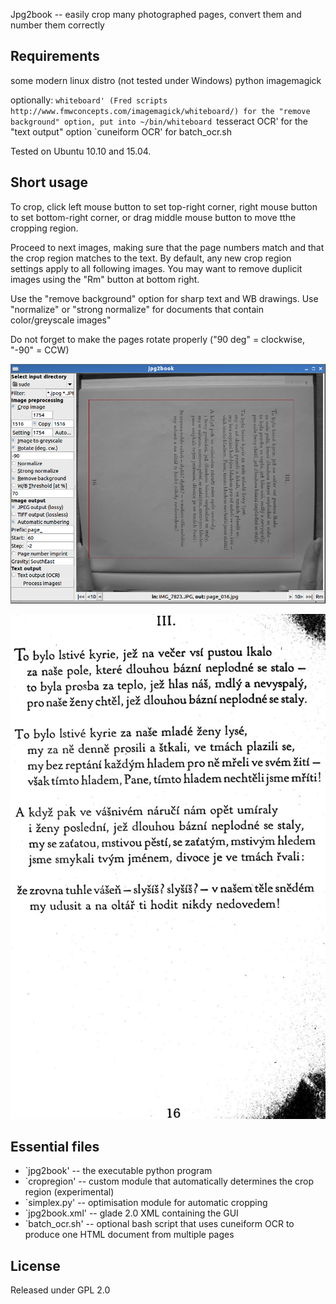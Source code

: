 Jpg2book -- easily crop many photographed pages, convert them and number them correctly

## Requirements
some modern linux distro (not tested under Windows)
python
imagemagick

optionally:
	`whiteboard' (Fred scripts http://www.fmwconcepts.com/imagemagick/whiteboard/) for the "remove background" option, put into ~/bin/whiteboard
	`tesseract OCR' for the "text output" option
	`cuneiform OCR' for batch_ocr.sh

Tested on Ubuntu 10.10 and 15.04.

## Short usage
To crop, click left mouse button to set top-right corner, right mouse button to set bottom-right corner, or drag middle mouse button to move tthe cropping region.

Proceed to next images, making sure that the page numbers match and that the crop region matches to the text. By default, any new crop region settings apply to all following images. You may want to remove duplicit images using the "Rm" button at bottom right.

Use the "remove background" option for sharp text and WB drawings. Use "normalize" or "strong normalize" for documents that contain color/greyscale images"

Do not forget to make the pages rotate properly ("90 deg" = clockwise, "-90" = CCW)

![Screenshot of operation](./jpg2book.png)

![Output of one page](./output.jpg)

## Essential files 
 * `jpg2book' -- the executable python program
 * `cropregion' -- custom module that automatically determines the crop region (experimental)
 * `simplex.py' -- optimisation module for automatic cropping
 * `jpg2book.xml' -- glade 2.0 XML containing the GUI
 * `batch_ocr.sh' -- optional bash script that uses cuneiform OCR to produce one HTML document from multiple pages 

## License
Released under GPL 2.0


